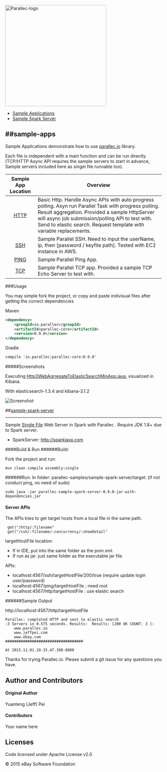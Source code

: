 <a href="http://www.parallec.io"><img alt="Parallec-logo" src="http://www.parallec.io/images/parallec-logo.png" width="325"></a>



- [Sample Applications](#sample-apps)
- [Sample Spark Server](#sample-spark-server)

##sample-apps <a name="sample-apps"></a>
------
Sample Applications demonstrate how to use [parallec.io](http://www.parallec.io) library. 

Each file is independent with a main function and can be run directly. (TCP/HTTP Async API requires the sample servers to start in advance, Sample servers included here as singel file runnable too).

| Sample App Location | Overview                                                                                                                                                                                                         |
|:-------------------:|------------------------------------------------------------------------------------------------------------------------------------------------------------------------------------------------------------------|
|         [HTTP](https://github.com/eBay/parallec-samples/tree/master/sample-apps/src/main/java/io/parallec/sample/app/http)        | Basic Http.  Handle Async APIs with auto progress polling. Asyn run Parallel Task with progress polling. Result aggregation. Provided a sample HttpServer will async job submission/polling API to test with.  Send to elastic search. Request template with variable replacements.   |
|         [SSH](https://github.com/eBay/parallec-samples/tree/master/sample-apps/src/main/java/io/parallec/sample/app/ssh)         | Sample Parallel SSH. Need to input the userName, ip, then [password / keyfile path]. Tested with EC2 instance in AWS.                                                                                            |
|         [PING](https://github.com/eBay/parallec-samples/tree/master/sample-apps/src/main/java/io/parallec/sample/app/ping)        | Sample Parallel Ping App.                                                                                                                                                                                        |
|         [TCP](https://github.com/eBay/parallec-samples/tree/master/sample-apps/src/main/java/io/parallec/sample/app/tcp)         | Sample Parallel TCP app. Provided a sample TCP Echo Server  to test with.                                                                                                                                        |

###Usage

You may simple fork the project, or copy and paste indivisual files after getting the correct dependencies 

Maven

```xml
<dependency>
	<groupId>io.parallec</groupId>
	<artifactId>parallec-core</artifactId>
	<version>0.9.0</version>
</dependency>
```

Gradle

```xml
compile 'io.parallec:parallec-core:0.9.0'
```


#####Screenshots

Executing [Http3WebAgrregateToElasticSearchMinApp.java](https://github.com/eBay/parallec-samples/blob/master/sample-apps/src/main/java/io/parallec/sample/app/http/Http3WebAgrregateToElasticSearchMinApp.java), visualized in Kibana.

With elasticsearch-1.3.4 and kibana-3.1.2

![Screenshot](http://www.parallec.io/images/screenshots/elastic-aggre-web3.png) 


##[sample-spark-server](https://github.com/eBay/parallec-samples/blob/master/sample-spark-server/src/main/java/io/parallec/ebay/server/ParallecSparkServer.java) <a name="sample-spark-server"></a>

------
Sample [Single File](https://github.com/eBay/parallec-samples/blob/master/sample-spark-server/src/main/java/io/parallec/ebay/server/ParallecSparkServer.java) Web Server in Spark with Parallec . Require JDK 1.8+ due to Spark server.
 
- SparkServer: http://sparkjava.com

####Build & Run
######Build:

Fork the project and run:

	mvn clean compile assembly:single

######Run: 
In folder: parallec-samples/sample-spark-server/target: (if not conduct ping, no need of sudo)
	
	sudo java -jar parallec-sample-spark-server-0.9.0-jar-with-dependencies.jar


#### Server APIs 

The APIs tries to get target hosts from a local file in the same path.  

```
 get("/http/:filename"
 get("/ssh/:filename/:concurrency/:showDetail"
```

targetHostFile location: 

- If in IDE, put into the same folder as the pom.xml.
- If run as jar. just same folder as the executable jar file.

APIs:

- localhost:4567/ssh/targetHostFile/200/true  (require update login user/password)
- localhost:4567/ping/targetHostFile  ; need root
- localhost:4567/http/targetHostFile :  use elastic search

######Sample Output

http://localhost:4567/http/targetHostFile



```
Parallec: completed HTTP and sent to elastic search 
:3 Servers in 0.575 seconds. Results:  Results: [200 OK COUNT: 3 ]:
	www.parallec.io
	www.jeffpei.com
	www.ebay.com
###################################

At 2015.11.01.10.15.47.398-0800
```	 

Thanks for trying Parallec.io. Please submit a git issue for any questions you have.

## Author and Contributors
#### Original Author
Yuanteng (Jeff) Pei

#### Contributors

Your name here

## Licenses

Code licensed under Apache License v2.0

© 2015 eBay Software Foundation


 
 
 
 